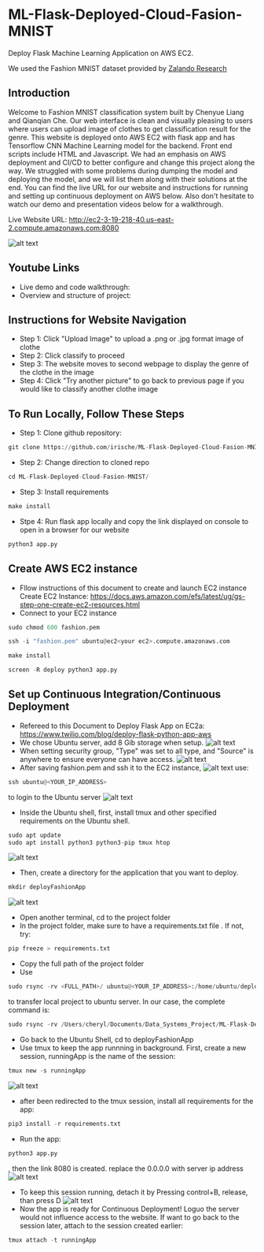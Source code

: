 # ML-Flask-Deployed-Cloud-Fasion-MNIST

Deploy Flask Machine Learning Application on AWS EC2.

We used the Fashion MNIST dataset provided by [Zalando Research](https://www.kaggle.com/zalando-research/fashionmnist)
## Introduction
Welcome to Fashion MNIST classification system built by Chenyue Liang and Qianqian Che. Our web interface is clean and visually pleasing to users where users can upload image of clothes to get classification result for the genre. This website is deployed onto AWS EC2 with flask app and has Tensorflow CNN Machine Learning model for the backend. Front end scripts include HTML and Javascript. We had an emphasis on AWS deployment and CI/CD to better configure and change this project along the way. We struggled with some problems during dumping the model and deploying the model, and we will list them along with their solutions at the end. You can find the live URL for our website and instructions for running and setting up continuous deployment on AWS below. Also don't hesitate to watch our demo and presentation videos below for a walkthrough.

Live Website URL: http://ec2-3-19-218-40.us-east-2.compute.amazonaws.com:8080

![alt text](https://github.com/irische/ML-Flask-Deployed-Cloud-Fasion-MNIST/blob/main/weblook.png)

## Youtube Links
* Live demo and code walkthrough: 
* Overview and structure of project: 

## Instructions for Website Navigation
* Step 1: Click "Upload Image" to upload a .png or .jpg format image of clothe
* Step 2: Click classify to proceed
* Step 3: The website moves to second webpage to display the genre of the clothe in the image
* Step 4: Click "Try another picture" to go back to previous page if you would like to classify another clothe image

## To Run Locally, Follow These Steps
- Step 1: Clone github repository:
```python
git clone https://github.com/irische/ML-Flask-Deployed-Cloud-Fasion-MNIST.git
```
- Step 2: Change direction to cloned repo
```python
cd ML-Flask-Deployed-Cloud-Fasion-MNIST/
```
- Step 3: Install requirements
```python
make install
```
- Stpe 4: Run flask app locally and copy the link displayed on console to open in a browser for our website
```python
python3 app.py
```
## Create AWS EC2 instance
- Fllow instructions of this document to create and launch EC2 instance
Create EC2 Instance: https://docs.aws.amazon.com/efs/latest/ug/gs-step-one-create-ec2-resources.html
- Connect to your EC2 instance
```python
sudo chmod 600 fashion.pem
```
```python
ssh -i "fashion.pem" ubuntu@ec2<your ec2>.compute.amazonaws.com
```
```python
make install
```
```python
screen -R deploy python3 app.py
```
## Set up Continuous Integration/Continuous Deployment
- Refereed to this Document to Deploy Flask App on EC2a: https://www.twilio.com/blog/deploy-flask-python-app-aws
- We chose Ubuntu server, add 8 Gib storage when setup. 
![alt text](https://github.com/irische/ML-Flask-Deployed-Cloud-Fasion-MNIST/blob/main/screenshots/ec2Instance.png)
- When setting security group, "Type" was set to all type, and "Source" is anywhere to ensure everyone can have access.
![alt text](https://github.com/irische/ML-Flask-Deployed-Cloud-Fasion-MNIST/blob/main/screenshots/securityGroup.png)
- After saving fashion.pem and ssh it to the EC2 instance,
![alt text](https://github.com/irische/ML-Flask-Deployed-Cloud-Fasion-MNIST/blob/main/screenshots/keyPair.png)
use: 
```python
ssh ubuntu@<YOUR_IP_ADDRESS> 
```
to login to the Ubuntu server
![alt text](https://github.com/irische/ML-Flask-Deployed-Cloud-Fasion-MNIST/blob/main/screenshots/ubuntuLogin.png)
- Inside the Ubuntu shell, first, install tmux and other specified requirements on the Ubuntu shell. 
```python
sudo apt update
sudo apt install python3 python3-pip tmux htop
```
![alt text](https://github.com/irische/ML-Flask-Deployed-Cloud-Fasion-MNIST/blob/main/screenshots/tmuxInstall.png)
- Then, create a directory for the application that you want to deploy.
```python
mkdir deployFashionApp
```
![alt text](https://github.com/irische/ML-Flask-Deployed-Cloud-Fasion-MNIST/blob/main/screenshots/projectFolder.png)
- Open another terminal, cd to the project folder
- In the project folder, make sure to have a requirements.txt file . If not, try:
```python
pip freeze > requirements.txt
```
- Copy the full path of the project folder
- Use 
```python
sudo rsync -rv <FULL_PATH>/ ubuntu@<YOUR_IP_ADDRESS>:/home/ubuntu/deployedapp
```
to transfer local project to ubuntu server. In our case, the complete command is:
```python
sudo rsync -rv /Users/cheryl/Documents/Data_Systems_Project/ML-Flask-Deployed-Cloud-Fasion-MNIST/ ubuntu@3.19.218.40:/home/ubuntu/deployFashionApp
```
- Go back to the Ubuntu Shell, cd to deployFashionApp
- Use tmux to keep the app runnning in background. First, create a new session, runningApp is the name of the session:
```python
tmux new -s runningApp
```
![alt text](https://github.com/irische/ML-Flask-Deployed-Cloud-Fasion-MNIST/blob/main/screenshots/inSession.png)
- after been redirected to the tmux session, install all requirements for the app:
```python
pip3 install -r requirements.txt
```
- Run the app:
```python
python3 app.py
```
, then the link 8080 is created. replace the 0.0.0.0 with server ip address
![alt text](https://github.com/irische/ML-Flask-Deployed-Cloud-Fasion-MNIST/blob/main/screenshots/runInSession.png)
- To keep this session running, detach it by Pressing control+B, release, than press D
![alt text](https://github.com/irische/ML-Flask-Deployed-Cloud-Fasion-MNIST/blob/main/screenshots/detach.png)
- Now the app is ready for Continuous Deployment! Loguo the server would not influence access to the website. If want to go back to the session later, attach to the session created earlier:
```python
tmux attach -t runningApp
```
